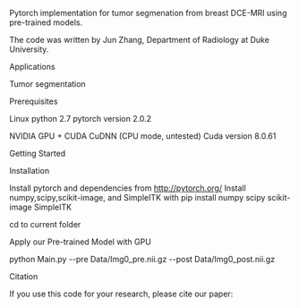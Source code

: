 Pytorch implementation for tumor segmenation from breast DCE-MRI using pre-trained models.



The code was written by Jun Zhang, Department of Radiology at Duke University.

Applications

Tumor segmentation




Prerequisites

Linux python 2.7
pytorch version 2.0.2

NVIDIA GPU + CUDA CuDNN (CPU mode, untested) Cuda version 8.0.61
                        
Getting Started

Installation

Install pytorch and dependencies from http://pytorch.org/
Install numpy,scipy,scikit-image, and SimpleITK with pip install numpy scipy scikit-image SimpleITK


cd to current folder

Apply our Pre-trained Model with GPU

python Main.py --pre Data/Img0_pre.nii.gz --post Data/Img0_post.nii.gz


Citation

If you use this code for your research, please cite our paper:




